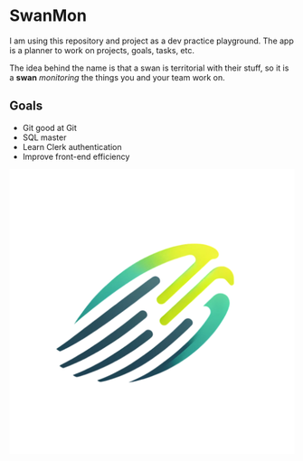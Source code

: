 # SwanMon

I am using this repository and project as a dev practice playground. The app is
a planner to work on projects, goals, tasks, etc.

The idea behind the name is that a swan is territorial with their stuff, so it
is a **swan** _monitoring_ the things you and your team work on.

## Goals

- Git good at Git
- SQL master
- Learn Clerk authentication
- Improve front-end efficiency

![image](./public/swanmon-logo-color.png)
